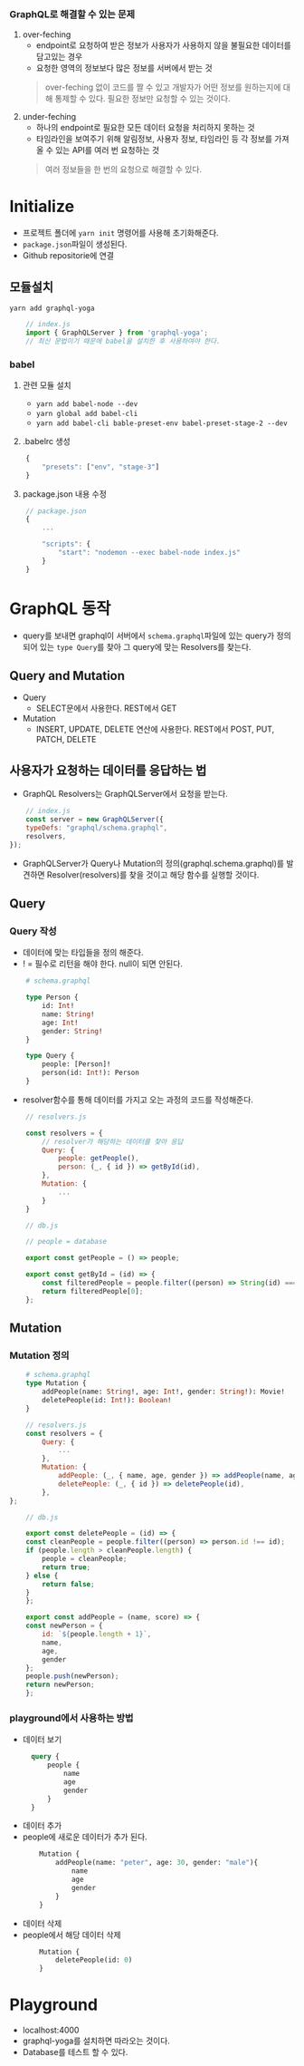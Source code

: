  ### GraphQL로 해결할 수 있는 문제
 1. over-feching
    - endpoint로 요청하여 받은 정보가 사용자가 사용하지 않을 불필요한 데이터를 담고있는 경우
    - 요청한 영역의 정보보다 많은 정보를 서버에서 받는 것
    > over-feching 없이 코드를 짤 수 있고 개발자가 어떤 정보를 원하는지에 대해 통제할 수 있다.
    > 필요한 정보만 요청할 수 있는 것이다.
 2. under-feching
    - 하나의 endpoint로 필요한 모든 데이터 요청을 처리하지 못하는 것
    - 타임라인을 보여주기 위해 알림정보, 사용자 정보, 타임라인 등 각 정보를 가져올 수 있는 API를 여러 번 요청하는 것
    > 여러 정보들을 한 번의 요청으로 해결할 수 있다.

# Initialize
- 프로젝트 폴더에 `yarn init` 명령어를 사용해 초기화해준다.
- `package.json`파일이 생성된다.
- Github repositorie에 연결

## 모듈설치
`yarn add graphql-yoga`
```javascript
    // index.js
    import { GraphQLServer } from 'graphql-yoga';
    // 최신 문법이기 때문에 babel을 설치한 후 사용하여야 한다.
```

### babel
1. 관련 모듈 설치
   - `yarn add babel-node --dev`
   - `yarn global add babel-cli`
   - `yarn add babel-cli bable-preset-env babel-preset-stage-2 --dev`
  
2. .babelrc 생성
```javascript
    {
        "presets": ["env", "stage-3"]
    }
```
3. package.json 내용 수정
```javascript
    // package.json
    {
        ...

        "scripts": {
            "start": "nodemon --exec babel-node index.js"
        }
    }
```

# GraphQL 동작
- query를 보내면 graphql이 서버에서 `schema.graphql`파일에 있는 query가 정의되어 있는 `type Query`를 찾아 그 query에 맞는 Resolvers를 찾는다.

## Query and Mutation
- Query
  - SELECT문에서 사용한다. REST에서 GET
- Mutation
  - INSERT, UPDATE, DELETE 연산에 사용한다. REST에서 POST, PUT, PATCH, DELETE

## 사용자가 요청하는 데이터를 응답하는 법
- GraphQL Resolvers는 GraphQLServer에서 요청을 받는다.
```javascript
    // index.js
    const server = new GraphQLServer({
    typeDefs: "graphql/schema.graphql",
    resolvers,
});
```
- GraphQLServer가 Query나 Mutation의 정의(graphql.schema.graphql)를 발견하면 Resolver(resolvers)를 찾을 것이고 해당 함수를 실행할 것이다.

## Query
### Query 작성
- 데이터에 맞는 타입들을 정의 해준다.
- ! = 필수로 리턴을 해야 한다. null이 되면 안된다.
```graphql
    # schema.graphql

    type Person {
        id: Int!
        name: String!
        age: Int!
        gender: String!
    }

    type Query {
        people: [Person]!
        person(id: Int!): Person
    }
```
- resolver함수를 통해 데이터를 가지고 오는 과정의 코드를 작성해준다.
```javascript
    // resolvers.js

    const resolvers = {
        // resolver가 해당하는 데이터를 찾아 응답
        Query: {
            people: getPeople(),
            person: (_, { id }) => getById(id),
        },
        Mutation: {
            ...
        }
    }
```
```javascript
    // db.js

    // people = database

    export const getPeople = () => people;

    export const getById = (id) => {
        const filteredPeople = people.filter((person) => String(id) === person.id);
        return filteredPeople[0]; 
    };
```

## Mutation
### Mutation 정의
```graphql
    # schema.graphql
    type Mutation {
        addPeople(name: String!, age: Int!, gender: String!): Movie!
        deletePeople(id: Int!): Boolean!
    }
```
```javascript
    // resolvers.js
    const resolvers = {
        Query: {
            ...
        },
        Mutation: {
            addPeople: (_, { name, age, gender }) => addPeople(name, age, gender)
            deletePeople: (_, { id }) => deletePeople(id),
        },
};
```
```javascript
    // db.js

    export const deletePeople = (id) => {
    const cleanPeople = people.filter((person) => person.id !== id);
    if (people.length > cleanPeople.length) {
        people = cleanPeople;
        return true;
    } else {
        return false;
    }
    };

    export const addPeople = (name, score) => {
    const newPerson = {
        id: `${people.length + 1}`,
        name,
        age,
        gender
    };
    people.push(newPerson); 
    return newPerson; 
    };
```
### playground에서 사용하는 방법
- 데이터 보기
  ```graphql
    query {
        people {
            name
            age
            gender
        }
    }
  ```
- 데이터 추가
- people에 새로운 데이터가 추가 된다.
    ```graphql
        Mutation {
            addPeople(name: "peter", age: 30, gender: "male"){
                name
                age
                gender
            }        
        }
    ```
- 데이터 삭제
- people에서 해당 데이터 삭제
    ```graphql
        Mutation {
            deletePeople(id: 0)
        }
    ```
# Playground
- localhost:4000
- graphql-yoga를 설치하면 따라오는 것이다.
- Database를 테스트 할 수 있다.